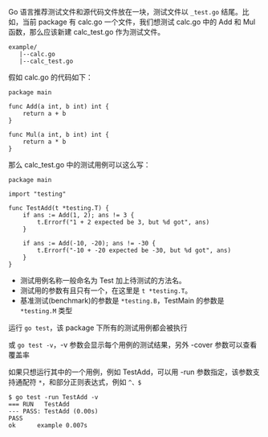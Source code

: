 
Go 语言推荐测试文件和源代码文件放在一块，测试文件以 ```_test.go``` 结尾。比如，当前 package 有 calc.go 一个文件，我们想测试 calc.go 中的 Add 和 Mul 函数，那么应该新建 calc_test.go 作为测试文件。

```
example/
   |--calc.go
   |--calc_test.go
```


假如 calc.go 的代码如下：

```
package main

func Add(a int, b int) int {
    return a + b
}

func Mul(a int, b int) int {
    return a * b
}
```

那么 calc_test.go 中的测试用例可以这么写：
```
package main

import "testing"

func TestAdd(t *testing.T) {
	if ans := Add(1, 2); ans != 3 {
		t.Errorf("1 + 2 expected be 3, but %d got", ans)
	}

	if ans := Add(-10, -20); ans != -30 {
		t.Errorf("-10 + -20 expected be -30, but %d got", ans)
	}
}
```

- 测试用例名称一般命名为 Test 加上待测试的方法名。
- 测试用的参数有且只有一个，在这里是 ```t *testing.T```。
- 基准测试(benchmark)的参数是 ```*testing.B```，TestMain 的参数是 ```*testing.M``` 类型


运行 ```go test```，该 package 下所有的测试用例都会被执行

或 ```go test -v```，-v 参数会显示每个用例的测试结果，另外 -cover 参数可以查看覆盖率


如果只想运行其中的一个用例，例如 TestAdd，可以用 -run 参数指定，该参数支持通配符 ```*```，和部分正则表达式，例如 ```^、$```

```
$ go test -run TestAdd -v
=== RUN   TestAdd
--- PASS: TestAdd (0.00s)
PASS
ok      example 0.007s
```

